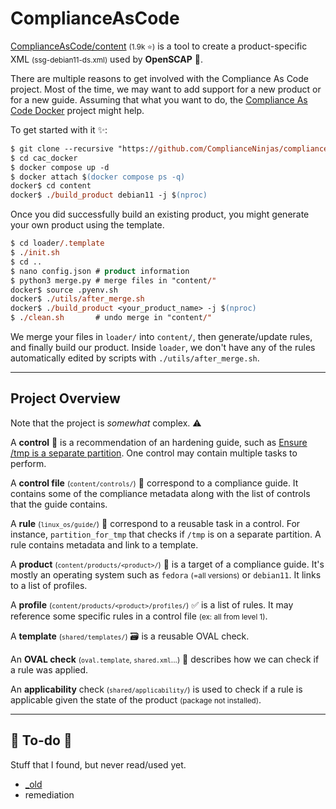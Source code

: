 # ComplianceAsCode

<div class="row row-cols-md-2"><div>

[ComplianceAsCode/content](https://github.com/ComplianceAsCode/content) <small>(1.9k ⭐)</small> is a tool to create a product-specific XML <small>(ssg-debian11-ds.xml)</small> used by **OpenSCAP** 🔎.

There are multiple reasons to get involved with the Compliance As Code project. Most of the time, we may want to add support for a new product or for a new guide. Assuming that what you want to do, the [Compliance As Code Docker](https://github.com/ComplianceNinjas/compliance-as-code-docker) project might help.

To get started with it ✨:

```ps
$ git clone --recursive "https://github.com/ComplianceNinjas/compliance-as-code-docker.git" cac_docker
$ cd cac_docker
$ docker compose up -d
$ docker attach $(docker compose ps -q)
docker$ cd content
docker$ ./build_product debian11 -j $(nproc)
```
</div><div>

Once you did successfully build an existing product, you might generate your own product using the template.

```ps
$ cd loader/.template
$ ./init.sh
$ cd .. 
$ nano config.json # product information
$ python3 merge.py # merge files in "content/"
docker$ source .pyenv.sh
docker$ ./utils/after_merge.sh
docker$ ./build_product <your_product_name> -j $(nproc)
$ ./clean.sh       # undo merge in "content/"
```

We merge your files in `loader/` into `content/`, then generate/update rules, and finally build our product. Inside `loader`, we don't have any of the rules automatically edited by scripts with `./utils/after_merge.sh`.
</div></div>

<hr class="sep-both">

## Project Overview

Note that the project is *somewhat* complex. ⚠️

<div class="row row-cols-md-2"><div>

A **control** 🔎 is a recommendation of an hardening guide, such as [Ensure /tmp is a separate partition](https://www.tenable.com/audits/items/CIS_Red_Hat_EL9_v1.0.0_L1_Server.audit:cd31711d0572f143d773d53f0c976db1). One control may contain multiple tasks to perform.

A **control file** <small>(`content/controls/`)</small> 📝 correspond to a compliance guide. It contains some of the compliance metadata along with the list of controls that the guide contains.

A **rule** <small>(`linux_os/guide/`)</small> 🔑 correspond to a reusable task in a control. For instance, `partition_for_tmp` that checks if `/tmp` is on a separate partition. A rule contains metadata and link to a template.

A **product** <small>(`content/products/<product>/`)</small> 🧸 is a target of a compliance guide. It's mostly an operating system such as `fedora` <small>(=all versions)</small> or `debian11`. It links to a list of profiles.
</div><div>

A **profile** <small>(`content/products/<product>/profiles/`)</small> ✅ is a list of rules. It may reference some specific rules in a control file <small>(ex: all from level 1)</small>.

A **template** <small>(`shared/templates/`)</small> 🗃️ is a reusable OVAL check.

An **OVAL check** <small>(`oval.template`, `shared.xml`...)</small> 🎯 describes how we can check if a rule was applied.

An **applicability** check <small>(`shared/applicability/`)</small> is used to check if a rule is applicable given the state of the product <small>(package not installed)</small>.
</div></div>

<hr class="sep-both">

## 👻 To-do 👻

Stuff that I found, but never read/used yet.

<div class="row row-cols-md-2"><div>

* [_old](_old.md)
* remediation
</div><div>
</div></div>